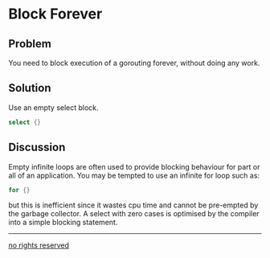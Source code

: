 # Block Forever

## Problem
You need to block execution of a gorouting forever, without doing any work.

## Solution

Use an empty select block.

```Go
select {}
```

## Discussion

Empty infinite loops are often used to provide blocking behaviour for part or all of an application. You may be tempted to use an infinite for loop such as:

```Go
for {}
```

but this is inefficient since it wastes cpu time and cannot be pre-empted by the garbage collector. A select with zero cases is optimised by the compiler into a simple blocking statement.

----
[no rights reserved](http://creativecommons.org/publicdomain/zero/1.0/)

